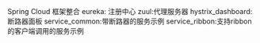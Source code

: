 Spring Cloud 框架整合
eureka: 注册中心
zuul:代理服务器
hystrix_dashboard:断路器面板
service_common:带断路器的服务示例
service_ribbon:支持ribbon的客户端调用的服务示例